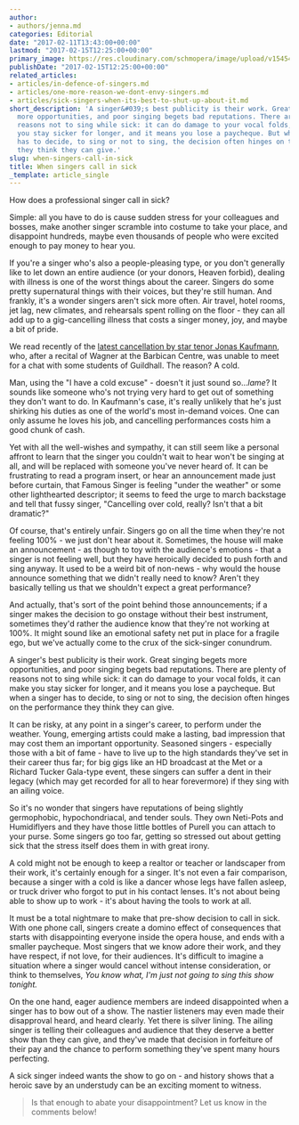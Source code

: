 ```yaml
---
author:
- authors/jenna.md
categories: Editorial
date: "2017-02-11T13:43:00+00:00"
lastmod: "2017-02-15T12:25:00+00:00"
primary_image: https://res.cloudinary.com/schmopera/image/upload/v1545409169/media/webhook-uploads/1487160998199/2017-02-15---Sick.jpg.jpg
publishDate: "2017-02-15T12:25:00+00:00"
related_articles:
- articles/in-defence-of-singers.md
- articles/one-more-reason-we-dont-envy-singers.md
- articles/sick-singers-when-its-best-to-shut-up-about-it.md
short_description: 'A singer&#039;s best publicity is their work. Great singing begets
  more opportunities, and poor singing begets bad reputations. There are plenty of
  reasons not to sing while sick: it can do damage to your vocal folds, it can make
  you stay sicker for longer, and it means you lose a paycheque. But when a singer
  has to decide, to sing or not to sing, the decision often hinges on the performance
  they think they can give.'
slug: when-singers-call-in-sick
title: When singers call in sick
_template: article_single
---
```


How does a professional singer call in sick?

Simple: all you have to do is cause sudden stress for your colleagues and bosses, make another singer scramble into costume to take your place, and disappoint hundreds, maybe even thousands of people who were excited enough to pay money to hear you.

If you're a singer who's also a people-pleasing type, or you don't generally like to let down an entire audience (or your donors, Heaven forbid), dealing with illness is one of the worst things about the career. Singers do some pretty supernatural things with their voices, but they're still human. And frankly, it's a wonder singers aren't sick more often. Air travel, hotel rooms, jet lag, new climates, and rehearsals spent rolling on the floor - they can all add up to a gig-cancelling illness that costs a singer money, joy, and maybe a bit of pride.

We read recently of the [latest cancellation by star tenor Jonas Kaufmann](http://slippedisc.com/2017/02/jonas-kaufmann-cancels-with-a-cold/), who, after a recital of Wagner at the Barbican Centre, was unable to meet for a chat with some students of Guildhall. The reason? A cold.

Man, using the "I have a cold excuse" - doesn't it just sound so...*lame*? It sounds like someone who's not trying very hard to get out of something they don't want to do. In Kaufmann's case, it's really unlikely that he's just shirking his duties as one of the world's most in-demand voices. One can only assume he loves his job, and cancelling performances costs him a good chunk of cash.

Yet with all the well-wishes and sympathy, it can still seem like a personal affront to learn that the singer you couldn't wait to hear won't be singing at all, and will be replaced with someone you've never heard of. It can be frustrating to read a program insert, or hear an announcement made just before curtain, that Famous Singer is feeling "under the weather" or some other lighthearted descriptor; it seems to feed the urge to march backstage and tell that fussy singer, "Cancelling over cold, really? Isn't that a bit dramatic?"

Of course, that's entirely unfair. Singers go on all the time when they're not feeling 100% - we just don't hear about it. Sometimes, the house will make an announcement - as though to toy with the audience's emotions - that a singer is not feeling well, but they have heroically decided to push forth and sing anyway. It used to be a weird bit of non-news - why would the house announce something that we didn't really need to know? Aren't they basically telling us that we shouldn't expect a great performance?

And actually, that's sort of the point behind those announcements; if a singer makes the decision to go onstage without their best instrument, sometimes they'd rather the audience know that they're not working at 100%. It might sound like an emotional safety net put in place for a fragile ego, but we've actually come to the crux of the sick-singer conundrum.

A singer's best publicity is their work. Great singing begets more opportunities, and poor singing begets bad reputations. There are plenty of reasons not to sing while sick: it can do damage to your vocal folds, it can make you stay sicker for longer, and it means you lose a paycheque. But when a singer has to decide, to sing or not to sing, the decision often hinges on the performance they think they can give.

It can be risky, at any point in a singer's career, to perform under the weather. Young, emerging artists could make a lasting, bad impression that may cost them an important opportunity. Seasoned singers - especially those with a bit of fame - have to live up to the high standards they've set in their career thus far; for big gigs like an HD broadcast at the Met or a Richard Tucker Gala-type event, these singers can suffer a dent in their legacy (which may get recorded for all to hear forevermore) if they sing with an ailing voice.

So it's no wonder that singers have reputations of being slightly germophobic, hypochondriacal, and tender souls. They own Neti-Pots and Humidiflyers and they have those little bottles of Purell you can attach to your purse. Some singers go too far, getting so stressed out about getting sick that the stress itself does them in with great irony.

A cold might not be enough to keep a realtor or teacher or landscaper from their work, it's certainly enough for a singer. It's not even a fair comparison, because a singer with a cold is like a dancer whose legs have fallen asleep, or truck driver who forgot to put in his contact lenses. It's not about being able to show up to work - it's about having the tools to work at all.

It must be a total nightmare to make that pre-show decision to call in sick. With one phone call, singers create a domino effect of consequences that starts with disappointing everyone inside the opera house, and ends with a smaller paycheque. Most singers that we know adore their work, and they have respect, if not love, for their audiences. It's difficult to imagine a situation where a singer would cancel without intense consideration, or think to themselves, *You know what, I'm just not going to sing this show tonight.*

On the one hand, eager audience members are indeed disappointed when a singer has to bow out of a show. The nastier listeners may even made their disapproval heard, and heard clearly. Yet there is silver lining. The ailing singer is telling their colleagues and audience that they deserve a better show than they can give, and they've made that decision in forfeiture of their pay and the chance to perform something they've spent many hours perfecting. 

A sick singer indeed wants the show to go on - and history shows that a heroic save by an understudy can be an exciting moment to witness.

>Is that enough to abate your disappointment? Let us know in the comments below!
